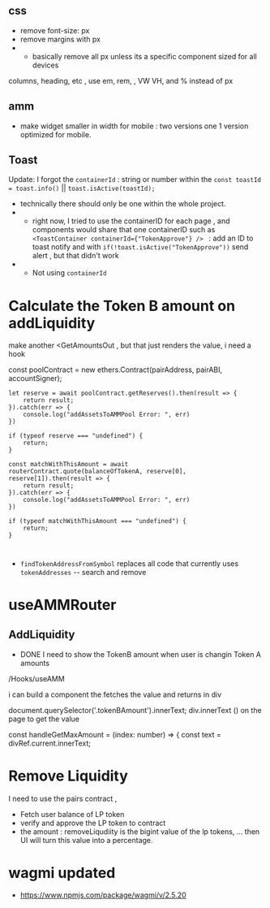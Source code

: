## css

- remove font-size: px
- remove margins with px
- - basically remove all px unless its a specific component sized for all devices

columns, heading, etc , use em, rem, , VW VH, and % instead of px

## amm

- make widget smaller in width for mobile : two versions one 1 version optimized for mobile.

## Toast

Update: I forgot the `containerId` : string or number within the `const toastId  = toast.info()` || `toast.isActive(toastId); `

- technically there should only be one <ToastContainer> within the whole project.
- - right now, I tried to use the containerID for each page , and components would share that one containerID such as `<ToastContainer containerId={"TokenApprove"} /> ` : add an ID to toast notify and with `if(!toast.isActive("TokenApprove"))` send alert , but that didn't work
- - Not using `containerId`

# Calculate the Token B amount on addLiquidity

make another <GetAmountsOut , but that just renders the value, i need a hook

const poolContract = new ethers.Contract(pairAddress, pairABI, accountSigner);

    let reserve = await poolContract.getReserves().then(result => {
        return result;
    }).catch(err => {
        console.log("addAssetsToAMMPool Error: ", err)
    })

    if (typeof reserve === "undefined") {
        return;
    }

    const matchWithThisAmount = await routerContract.quote(balanceOfTokenA, reserve[0], reserve[1]).then(result => {
        return result;
    }).catch(err => {
        console.log("addAssetsToAMMPool Error: ", err)
    })

    if (typeof matchWithThisAmount === "undefined") {
        return;
    }

#

- `findTokenAddressFromSymbol` replaces all code that currently uses `tokenAddresses`
  -- search and remove

# useAMMRouter

## AddLiquidity

- DONE
  I need to show the TokenB amount when user is changin Token A amounts

/Hooks/useAMM

i can build a component the fetches the value and returns in div

document.querySelector('.tokenBAmount').innerText;
div.innerText () on the page to get the value

const handleGetMaxAmount = (index: number) => {
const text = divRef.current.innerText;

# Remove Liquidity

I need to use the pairs contract ,

- Fetch user balance of LP token
- verify and approve the LP token to contract
- the amount : removeLiqudiity is the bigint value of the lp tokens, ... then UI will turn this value into a percentage.

# wagmi updated

- https://www.npmjs.com/package/wagmi/v/2.5.20
